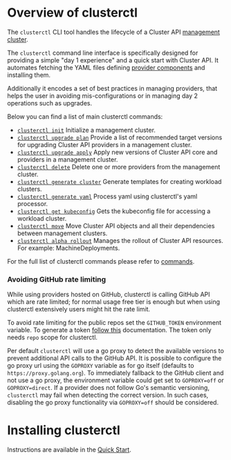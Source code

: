 # Overview of clusterctl

The `clusterctl` CLI tool handles the lifecycle of a Cluster API [management cluster].

The `clusterctl` command line interface is specifically designed for providing a simple "day 1 experience" and a
quick start with Cluster API. It automates fetching the YAML files defining [provider components] and installing them.

Additionally it encodes a set of best practices in managing providers, that helps the user in avoiding
mis-configurations or in managing day 2 operations such as upgrades.

Below you can find a list of main clusterctl commands:

* [`clusterctl init`](commands/init.md) Initialize a management cluster.
* [`clusterctl upgrade plan`](commands/upgrade.md#upgrade-plan) Provide a list of recommended target versions for upgrading Cluster API providers in a management cluster.
* [`clusterctl upgrade apply`](commands/upgrade.md#upgrade-apply) Apply new versions of Cluster API core and providers in a management cluster.
* [`clusterctl delete`](commands/delete.md) Delete one or more providers from the management cluster.
* [`clusterctl generate cluster`](commands/generate-cluster.md) Generate templates for creating workload clusters.
* [`clusterctl generate yaml`](commands/generate-yaml.md) Process yaml using clusterctl's yaml processor.
* [`clusterctl get kubeconfig`](commands/get-kubeconfig.md) Gets the kubeconfig file for accessing a workload cluster.
* [`clusterctl move`](commands/move.md) Move Cluster API objects and all their dependencies between management clusters.
* [`clusterctl alpha rollout`](commands/alpha-rollout.md) Manages the rollout of Cluster API resources. For example: MachineDeployments.

For the full list of clusterctl commands please refer to [commands](commands/commands.md).

### Avoiding GitHub rate limiting

While using providers hosted on GitHub, clusterctl is calling GitHub API which are rate limited; for normal usage free tier is enough but when using clusterctl extensively users might hit the rate limit.

To avoid rate limiting for the public repos set the `GITHUB_TOKEN` environment variable. To generate a token [follow this](https://docs.github.com/en/authentication/keeping-your-account-and-data-secure/creating-a-personal-access-token) documentation. The token only needs `repo` scope for clusterctl.

Per default `clusterctl` will use a go proxy to detect the available versions to prevent additional
API calls to the GitHub API. It is possible to configure the go proxy url using the `GOPROXY` variable as
for go itself (defaults to `https://proxy.golang.org`).
To immediately fallback to the GitHub client and not use a go proxy, the environment variable could get set to
`GOPROXY=off` or `GOPROXY=direct`.
If a provider does not follow Go's semantic versioning, `clusterctl` may fail when detecting the correct version.
In such cases, disabling the go proxy functionality via `GOPROXY=off` should be considered.

# Installing clusterctl
Instructions are available in the [Quick Start](../user/quick-start.md#install-clusterctl).

<!-- links -->
[management cluster]: ../reference/glossary.md#management-cluster
[provider components]: ../reference/glossary.md#provider-components
